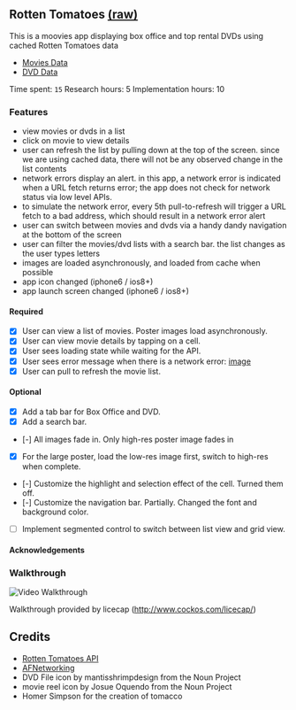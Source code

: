 ## Rotten Tomatoes [(raw)](https://gist.githubusercontent.com/chug2k/42bf3a7a26c635f70525/raw/c1c86cad42d541d2a08badaafee233c75148fa43/gistfile1.md)

This is a moovies app displaying box office and top rental DVDs using cached Rotten Tomatoes data
* [Movies Data](https://gist.githubusercontent.com/timothy1ee/d1778ca5b944ed974db0/raw/489d812c7ceeec0ac15ab77bf7c47849f2d1eb2b/gistfile1.json)
* [DVD Data](https://gist.githubusercontent.com/timothy1ee/e41513a57049e21bc6cf/raw/b490e79be2d21818f28614ec933d5d8f467f0a66/gistfile1.json)

Time spent: `15`
Research hours: 5
Implementation hours: 10

### Features
- view movies or dvds in a list
- click on movie to view details
- user can refresh the list by pulling down at the top of the screen. since we are using cached data, there will not be any observed change in the list contents
- network errors display an alert. in this app, a network error is indicated when a URL fetch returns error; the app does not check for network status via low level APIs. 
- to simulate the network error, every 5th pull-to-refresh will trigger a URL fetch to a bad address, which should result in a network error alert
- user can switch between movies and dvds via a handy dandy navigation at the bottom of the screen
- user can filter the movies/dvd lists with a search bar. the list changes as the user types letters
- images are loaded asynchronously, and loaded from cache when possible
- app icon changed (iphone6 / ios8+)
- app launch screen changed (iphone6 / ios8+)

#### Required

- [x] User can view a list of movies. Poster images load asynchronously.
- [x] User can view movie details by tapping on a cell.
- [x] User sees loading state while waiting for the API.
- [x] User sees error message when there is a network error: [image](RottenTomatoes/RottenTomatoes_Error.png)
- [x] User can pull to refresh the movie list.

#### Optional

- [x] Add a tab bar for Box Office and DVD.
- [x] Add a search bar.
- [-] All images fade in. Only high-res poster image fades in
- [x] For the large poster, load the low-res image first, switch to high-res when complete.
- [-] Customize the highlight and selection effect of the cell. Turned them off.
- [-] Customize the navigation bar. Partially. Changed the font and background color.
- [ ] Implement segmented control to switch between list view and grid view.

#### Acknowledgements

### Walkthrough

![Video Walkthrough](RottenTomatoes/RottenTomatoesWalkthrough.gif)

Walkthrough provided by licecap (http://www.cockos.com/licecap/)

Credits
---------
* [Rotten Tomatoes API](http://developer.rottentomatoes.com/docs/read/JSON)
* [AFNetworking](https://github.com/AFNetworking/AFNetworking)
* DVD File icon by mantisshrimpdesign from the Noun Project
* movie reel icon by Josue Oquendo from the Noun Project
* Homer Simpson for the creation of tomacco



